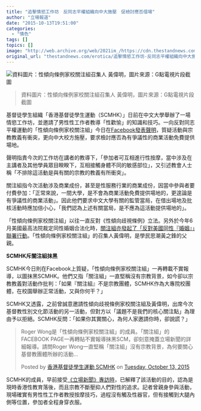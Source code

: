 ```yaml
---
title: "追擊情慾工作坊　反同志平權組織向中大施壓　促檢討應否借場"
author: "立場報道"
date: "2015-10-13T19:51:00"
categories:
  - "情色"
tags: []
topics: []
image: "http://web.archive.org/web/2021im_/https://cdn.thestandnews.com/media/photos/cache/Screen20Shot202015-10-1320at208.45.4420PM_DA17K_1200x0.png"
original_url: "thestandnews.com/erotica/追擊情慾工作坊-反同志平權組織向中大施壓-促檢討應否借場"
---
```

![資料圖片：性傾向條例家校關注組召集人 黃偉明，圖片來源：G點電視片段截圖](http://web.archive.org/web/2021im_/https://cdn.thestandnews.com/media/photos/cache/Screen20Shot202015-10-1320at208.45.4420PM_DA17K_1200x0.png)

> 資料圖片：性傾向條例家校關注組召集人 黃偉明，圖片來源：G點電視片段截圖

基督徒學生組織「香港基督徒學生運動（SCMHK）」日前在中文大學舉辦了一場情慾工作坊，並邀請了男性性工作者教導「性歡愉」的知識和技巧。一向反對同志平權運動的「性傾向條例家校關注組」今日在[Facebook發表聲明](http://web.archive.org/web/20210628184437/https://www.facebook.com/notes/927887073924032/)，質疑活動與宗教教義有衝突，更向中大校方施壓，要求檢討應否為有爭議性的商業活動免費提供場地。

聲明指責今次的工作坊在講者的教導下，「參加者可互相進行性按摩，當中涉及在主講者及其他學員眾目睽睽下，互相接觸身體不同的敏感部位」，又引述教會人士稱「不排除這活動是與有關的宗教的教義有所衝突」。 

關注組指今次活動涉及商業成份，甚至是性服務行業的商業成份，因當中參與者要付費參加：「正常來說，一間大學，是不會為商業活動免費提供場地的，更遑論是有爭議性的商業活動」。因此他們要求中文大學有關的監管當局，在借出場地及批核活動時應加倍小心，「我們認為上述有關當局，是不應為這活動提供場地的」。

「性傾向條例家校關注組」以往一直反對《性傾向歧視條例》立法。另外於今年6月美國最高法院裁定同性婚姻合法化時，[關注組亦發起了「反對美國同性『婚姻』」聯署行動](../../lgbtq/%E5%AE%B6%E9%95%B7%E7%B5%84%E7%B9%94%E7%99%BC%E8%B5%B7%E8%81%AF%E7%BD%B2-%E5%8F%8D%E5%B0%8D%E7%BE%8E%E5%9C%8B%E5%90%8C%E6%80%A7%E5%A9%9A%E5%A7%BB%E5%90%88%E6%B3%95%E5%8C%96/)。「性傾向條例家校關注組」的召集人黃偉明，是學民思潮黃之鋒的父親。

**SCMHK斥關注組抹黑**

SCMHK今日則在Facebook上質疑，「性傾向條例家校關注組」一再轉載不實報導，以圖抹黑SCMHK。他們又指「關注組」一直堅稱沒有宗教背景，如今卻以宗教教義對活動作批判：「如果『關注組』不是宗教團體，SCMHK作為大專院校團體，在校園舉辦正常活動，又與你何干？」

SCMHK又透露，之前曾誠意邀請性傾向歧視條例家校關注組及黃偉明，出席今次基督教性別文化節活動的另一活動，但對方以「議題不是我們的核心關注點」為理由予以拒絕。SCMHK反問：「如果你其實關心，為何人家邀請你時，卻說謊？」

> Roger Wong是「性傾向條例家校關注組」的成員。「關注組」的FACEBOOK PAGE一再轉貼不實報導抹黑SCM，卻刻意掩蓋立場新聞的詳細報導。請問Roger Wong一直堅稱「關注組」沒有宗教背景，為何要關心基督教團體所辦的活動...
> 
> Posted by [香港基督徒學生運動 SCMHK](http://web.archive.org/web/20210628184437/https://www.facebook.com/SCMHK2007) on [Tuesday, October 13, 2015](http://web.archive.org/web/20210628184437/https://www.facebook.com/SCMHK2007/posts/875440385845298)

SCMHK的成員，早前接受[《立場新聞》專訪時](../../erotica/%E4%BB%96%E5%80%91%E7%82%BA%E4%BD%95%E8%A6%81%E6%8A%8A%E5%81%87%E9%99%BD%E5%85%B7%E5%B8%B6%E9%80%B2%E4%B8%AD%E5%A4%A7/)，已解釋了該活動的目的，認為是現時香港性教育落後，而且宗教不斷壓抑人們對性的追求。記者曾親身參與活動，現場確實有男性性工作者教授按摩技巧，過程沒有觸及性器官，但有接觸到大腿內側等位置，參加者全程身穿衣服。